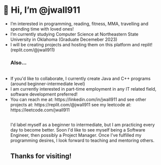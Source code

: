<h1> 👋 Hi, I’m @jwall911</h1>
<ul>
  <li> I’m interested in programming, reading, fitness, MMA, travelling and spending time with loved ones!</li> 
  <li> I’m currently studying Computer Science at Northeastern State University in Oklahoma (Graduate Decemeber 2023)</li>
  <li> I will be creating projects and hosting them on this platform and replit!</li> (replit.com/@jwall911)
  <br /><h3>Also...</h3><br />
  <li> If you'd like to collaborate, I currently create Java and C++ programs (around beginner-intermediate level)</li>
  <li> I am currently interested in part-time employment in any IT related field, software development preferred!</li>
  <li> You can reach me at: https://linkedin.com/in/jwall911 and see other projects at: https://replit.com/@jwall911 see my leetcode at: https://leetcode.com/jwall911</li>
  </br>
 <p> I'd label myself as a beginner to intermediate, but I am practicing every day to become better. Soon I'd like to see myself being a Software Engineer, then possibly a Project Manager. Once I've fulfilled my programming desires, I look forward to teaching and mentoring others. </p>
  <h2> Thanks for visiting! </h2>
  </ul>
<!---
jwall911/jwall911 is a ✨ special ✨ repository because its `README.md` (this file) appears on your GitHub profile.
You can click the Preview link to take a look at your changes.
--->
